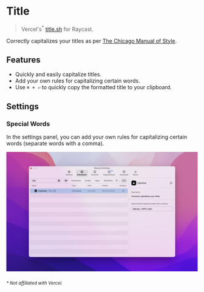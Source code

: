 # Title

> Vercel's<sup>\*</sup> [title.sh](https://title.sh) for Raycast.

Correctly capitalizes your titles as per [The Chicago Manual of Style](http://www.chicagomanualofstyle.org/home.html).

## Features

- Quickly and easily capitalize titles.
- Add your own rules for capitalizing certain words.
- Use `⌘ + ⏎` to quickly copy the formatted title to your clipboard.

## Settings

### Special Words

In the settings panel, you can add your own rules for capitalizing certain words (separate words with a comma).

<img src="media/title-settings.png" width="600">

<sub>_\* Not affiliated with Vercel._</sub>
